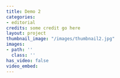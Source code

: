 ```yaml
---
title: Demo 2
categories:
- editorial
credits: some credit go here
layout: project
thumbnail_image: "/images/thumbnail2.jpg"
images:
- path: ''
  class: ''
has_video: false
video_embed: 
---
```


